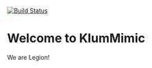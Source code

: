 [![Build Status](https://travis-ci.org/klum-dsl/klum-ast.svg?branch=master)](https://travis-ci.org/klum-dsl/klum-mimic)

Welcome to KlumMimic
==================
We are Legion!
